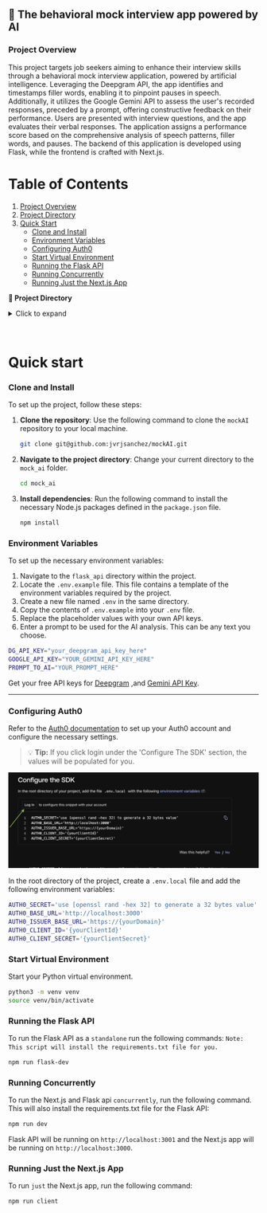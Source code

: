 

## 🎤 The behavioral mock interview app powered by AI

### Project Overview

This project targets job seekers aiming to enhance their interview skills through a behavioral mock interview application, powered by artificial intelligence. Leveraging the Deepgram API, the app identifies and timestamps filler words, enabling it to pinpoint pauses in speech. Additionally, it utilizes the Google Gemini API to assess the user's recorded responses, preceded by a prompt, offering constructive feedback on their performance. Users are presented with interview questions, and the app evaluates their verbal responses. The application assigns a performance score based on the comprehensive analysis of speech patterns, filler words, and pauses. The backend of this application is developed using Flask, while the frontend is crafted with Next.js.

# Table of Contents

1. [Project Overview](#project-overview)
2. [Project Directory](#project-directory-anchor)
3. [Quick Start](#quick-start)
   - [Clone and Install](#clone-and-install)
   - [Environment Variables](#environment-variables)
   - [Configuring Auth0](#configuring-auth0)
   - [Start Virtual Environment](#start-virtual-environment)
   - [Running the Flask API](#running-the-flask-api)
   - [Running Concurrently](#running-concurrently)
   - [Running Just the Next.js App](#running-just-the-nextjs-app)

<strong><a id="project-directory-anchor"></a>📁 Project Directory</strong>

<details>
<summary>Click to expand</summary>

```.
├── liftoff (<- Just a reference)
├── mock_ai
│   ├── README.md
│   ├── flask_api (<- Flask API)
│   │   ├── index.py
│   │   ├── env.example
│   │   ├── .env *
│   │   ├── tmp
│   │   ├── audio_analysis.py
│   │   ├── database.py
│   │   ├── genai_utils.py
│   │   ├── sample-data
│   ├── app
│   │   ├── api
│   │   ├── interview
│   │   ├── results
│   │   ├── globals.css
│   │   ├── layout.tsx
│   │   ├── page.tsx
│   ├── components
│   ├── hooks
│   ├── types
│   ├── .env.local
│   ├── next-env.d.ts
│   ├── next.config.mjs
│   ├── package-lock.json
│   ├── package.json
│   ├── postcss.config.mjs
│   ├── public
│   ├── requirements.txt
│   ├── tailwind.config.ts
│   ├── tsconfig.json
│   ├── types
│   ├── MockAI.db
│   └── venv*
│   └── README.md
└── README.md

* denotes that this directory is not included in the repository.
```

</details>
<br>
<br>

# Quick start

### Clone and Install

To set up the project, follow these steps:

1. **Clone the repository**: Use the following command to clone the `mockAI` repository to your local machine.

   ```bash
   git clone git@github.com:jvrjsanchez/mockAI.git
   ```

2. **Navigate to the project directory**: Change your current directory to the `mock_ai` folder.

   ```bash
   cd mock_ai
   ```

3. **Install dependencies**: Run the following command to install the necessary Node.js packages defined in the `package.json` file.

   ```bash
   npm install
   ```

### Environment Variables

To set up the necessary environment variables:

1. Navigate to the `flask_api` directory within the project.
2. Locate the `.env.example` file. This file contains a template of the environment variables required by the project.
3. Create a new file named `.env` in the same directory.
4. Copy the contents of `.env.example` into your `.env` file.
5. Replace the placeholder values with your own API keys.
6. Enter a prompt to be used for the AI analysis. This can be any text you choose.


```bash
DG_API_KEY="your_deepgram_api_key_here"
GOOGLE_API_KEY="YOUR_GEMINI_API_KEY_HERE"
PROMPT_TO_AI="YOUR_PROMPT_HERE"
```

Get your free API keys for [Deepgram](https://www.deepgram.com/) ,and [Gemini API Key](https://aistudio.google.com/app/apikey).

---

### Configuring Auth0
Refer to the [Auth0 documentation](https://auth0.com/docs/quickstart/webapp/nextjs) to set up your Auth0 account and configure the necessary settings.

> 💡 **Tip:** If you click login under the 'Configure The SDK' section, the values will be populated for you.

![Auth0 Configuration](./mock_ai/public/auth0Config.png)

In the root directory of the project, create a `.env.local` file and add the following environment variables:

```bash
AUTH0_SECRET='use [openssl rand -hex 32] to generate a 32 bytes value'
AUTH0_BASE_URL='http://localhost:3000'
AUTH0_ISSUER_BASE_URL='https://{yourDomain}'
AUTH0_CLIENT_ID='{yourClientId}'
AUTH0_CLIENT_SECRET='{yourClientSecret}'
```

### Start Virtual Environment

Start your Python virtual environment.

```bash
python3 -m venv venv
source venv/bin/activate
```

### Running the Flask API

To run the Flask API as a `standalone` run the following commands: `Note: This script will install the requirements.txt file for you.`

```bash
npm run flask-dev
```

### Running Concurrently

To run the Next.js and Flask api `concurrently`, run the following command. This will also install the requirements.txt file for the Flask API:

```bash
npm run dev
```

Flask API will be running on `http://localhost:3001` and the Next.js app will be running on `http://localhost:3000`.

### Running Just the Next.js App

To run `just` the Next.js app, run the following command:

```bash
npm run client
```
